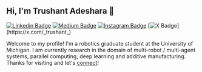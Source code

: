 ## Hi, I'm Trushant Adeshara 👋 

[![Linkedin Badge](https://img.shields.io/badge/Linkedin-blue?style=flat&logo=Linkedin&logoColor=white&link=https%3A%2F%2Fwww.linkedin.com%2Fin%2Ftrushant-adeshara%2F)](https://www.linkedin.com/in/trushant-adeshara/)
[![Medium Badge](https://img.shields.io/badge/Medium-black?style=flat&logo=Medium&logoColor=white&link=https%3A%2F%2Fmedium.com%2F%40trushant_64270)](https://medium.com/@trushant_64270)
[![Instagram Badge](https://img.shields.io/badge/Instagram-purple?style=flat&logo=Instagram&logoColor=white&link=https%3A%2F%2Fwww.instagram.com%2Ftrushant_adeshara%2F)](https://www.instagram.com/trushant_adeshara/)
[![X Badge](https://img.shields.io/badge/-black?style=flat&logo=X&logoColor=white&link=https%3A%2F%2Fx.com%2F_trushant_)](https://x.com/_trushant_)

Welcome to my profile! I'm a robotics graduate student at the University of Michigan. I am currently research in the domain of multi-robot / multi-agent systems, parallel computing, deep learning and additive manufacturing. Thanks for visiting and let's [connect](https://www.linkedin.com/in/trushant-adeshara/)!


<!--
**trushant05/trushant05** is a ✨ _special_ ✨ repository because its `README.md` (this file) appears on your GitHub profile.

Here are some ideas to get you started:

- 🔭 I’m currently working on ...
- 🌱 I’m currently learning ...
- 👯 I’m looking to collaborate on ...
- 🤔 I’m looking for help with ...
- 💬 Ask me about ...
- 📫 How to reach me: ...
- 😄 Pronouns: ...
- ⚡ Fun fact: ...
-->
